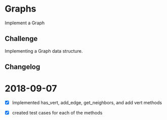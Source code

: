 
#  Graphs
Implement a Graph 

 ## Challenge
Implementing a Graph data structure.


 ## Changelog

 2018-09-07
 ======
- [x] Implemented has_vert, add_edge, get_neighbors, and add vert methods
- [x] created test cases for each of the methods

